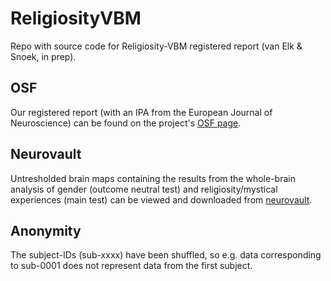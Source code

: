 # ReligiosityVBM
Repo with source code for Religiosity-VBM registered report (van Elk & Snoek, in prep).

## OSF
Our registered report (with an IPA from the European Journal of Neuroscience) can be found on the project's [OSF page](https://osf.io/qzkmh/).

## Neurovault
Untresholded brain maps containing the results from the whole-brain analysis of gender (outcome neutral test) and religiosity/mystical experiences (main test) can be viewed and downloaded from [neurovault](https://neurovault.org/collections/JNUVCKVO/).

## Anonymity
The subject-IDs (sub-xxxx) have been shuffled, so e.g. data corresponding to sub-0001 does not represent data from the first subject. 
